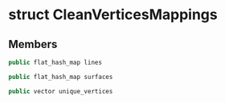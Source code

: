 # struct CleanVerticesMappings


## Members

```cpp
public flat_hash_map lines
```

```cpp
public flat_hash_map surfaces
```

```cpp
public vector unique_vertices
```



